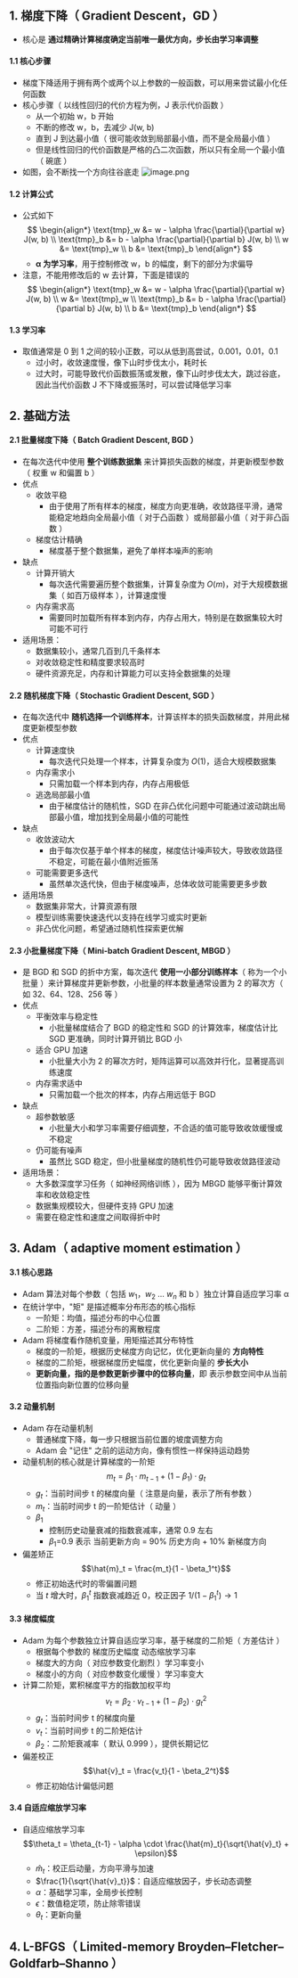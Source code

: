 ## 1. 梯度下降（ Gradient Descent，GD ）

- 核心是 **通过精确计算梯度确定当前唯一最优方向，步长由学习率调整**

#### 1.1 核心步骤

- 梯度下降适用于拥有两个或两个以上参数的一般函数，可以用来尝试最小化任何函数
- 核心步骤（ 以线性回归的代价方程为例，J 表示代价函数 ）
  - 从一个初始 w，b 开始
  - 不断的修改 w，b，去减少 J(w, b)
  - 直到 J 到达最小值（ 很可能收敛到局部最小值，而不是全局最小值 ）
  - 但是线性回归的代价函数是严格的凸二次函数，所以只有全局一个最小值（ 碗底 ）
- 如图，会不断找一个方向往谷底走
  ![image.png](https://github.com/jianyi-gronk/jianyi-gronk/assets/95062803/332495c4-ccfb-4848-84bf-368dfbf9b83e)

#### 1.2 计算公式

- 公式如下
  $$
  \begin{align*}
  \text{tmp}_w &= w - \alpha \frac{\partial}{\partial w} J(w, b) \\
  \text{tmp}_b &= b - \alpha \frac{\partial}{\partial b} J(w, b) \\
  w &= \text{tmp}_w \\
  b &= \text{tmp}_b
  \end{align*}
  $$
  - **α 为学习率**，用于控制修改 w，b 的幅度，剩下的部分为求偏导
- 注意，不能用修改后的 w 去计算，下面是错误的
  $$
  \begin{align*}
  \text{tmp}_w &= w - \alpha \frac{\partial}{\partial w} J(w, b) \\
  w &= \text{tmp}_w \\
  \text{tmp}_b &= b - \alpha \frac{\partial}{\partial b} J(w, b) \\
  b &= \text{tmp}_b
  \end{align*}
  $$

#### 1.3 学习率

- 取值通常是 0 到 1 之间的较小正数，可以从低到高尝试，0.001，0.01，0.1
  - 过小时，收敛速度慢，像下山时步伐太小，耗时长
  - 过大时，可能导致代价函数振荡或发散，像下山时步伐太大，跳过谷底，因此当代价函数 J 不下降或振荡时，可以尝试降低学习率

## 2. 基础方法

#### 2.1 批量梯度下降（ Batch Gradient Descent, BGD ）

- 在每次迭代中使用 **整个训练数据集** 来计算损失函数的梯度，并更新模型参数（ 权重 w 和偏置 b ）
- 优点
  - 收敛平稳
    - 由于使用了所有样本的梯度，梯度方向更准确，收敛路径平滑，通常能稳定地趋向全局最小值（ 对于凸函数 ）或局部最小值（ 对于非凸函数 ）
  - 梯度估计精确
    - 梯度基于整个数据集，避免了单样本噪声的影响
- 缺点
  - 计算开销大
    - 每次迭代需要遍历整个数据集，计算复杂度为 $O(m)$，对于大规模数据集（ 如百万级样本 ），计算速度慢
  - 内存需求高
    - 需要同时加载所有样本到内存，内存占用大，特别是在数据集较大时可能不可行
- 适用场景：
  - 数据集较小，通常几百到几千条样本
  - 对收敛稳定性和精度要求较高时
  - 硬件资源充足，内存和计算能力可以支持全数据集的处理

#### 2.2 随机梯度下降（ Stochastic Gradient Descent, SGD ）

- 在每次迭代中 **随机选择一个训练样本**，计算该样本的损失函数梯度，并用此梯度更新模型参数
- 优点
  - 计算速度快
    - 每次迭代只处理一个样本，计算复杂度为 $O(1)$，适合大规模数据集
  - 内存需求小
    - 只需加载一个样本到内存，内存占用极低
  - 逃逸局部最小值
    - 由于梯度估计的随机性，SGD 在非凸优化问题中可能通过波动跳出局部最小值，增加找到全局最小值的可能性
- 缺点
  - 收敛波动大
    - 由于每次仅基于单个样本的梯度，梯度估计噪声较大，导致收敛路径不稳定，可能在最小值附近振荡
  - 可能需要更多迭代
    - 虽然单次迭代快，但由于梯度噪声，总体收敛可能需要更多步数
- 适用场景
  - 数据集非常大，计算资源有限
  - 模型训练需要快速迭代以支持在线学习或实时更新
  - 非凸优化问题，希望通过随机性探索更优解

#### 2.3 小批量梯度下降（ Mini-batch Gradient Descent, MBGD ）

- 是 BGD 和 SGD 的折中方案，每次迭代 **使用一小部分训练样本**（ 称为一个小批量 ）来计算梯度并更新参数，小批量的样本数量通常设置为 2 的幂次方（ 如 32、64、128、256 等 ）
- 优点
  - 平衡效率与稳定性
    - 小批量梯度结合了 BGD 的稳定性和 SGD 的计算效率，梯度估计比 SGD 更准确，同时计算开销比 BGD 小
  - 适合 GPU 加速
    - 小批量大小为 2 的幂次方时，矩阵运算可以高效并行化，显著提高训练速度
  - 内存需求适中
    - 只需加载一个批次的样本，内存占用远低于 BGD
- 缺点
  - 超参数敏感
    - 小批量大小和学习率需要仔细调整，不合适的值可能导致收敛缓慢或不稳定
  - 仍可能有噪声
    - 虽然比 SGD 稳定，但小批量梯度的随机性仍可能导致收敛路径波动
- 适用场景：
  - 大多数深度学习任务（ 如神经网络训练 ），因为 MBGD 能够平衡计算效率和收敛稳定性
  - 数据集规模较大，但硬件支持 GPU 加速
  - 需要在稳定性和速度之间取得折中时

## 3. Adam（ adaptive moment estimation ）

#### 3.1 核心思路

- Adam 算法对每个参数（ 包括 $w_1$，$w_2$ ... $w_n$ 和 b ）独立计算自适应学习率 α
- 在统计学中，"矩" 是描述概率分布形态的核心指标
  - 一阶矩：均值，描述分布的中心位置
  - 二阶矩：方差，描述分布的离散程度
- Adam 将梯度看作随机变量，用矩描述其分布特性
  - 梯度的一阶矩，根据历史梯度方向记忆，优化更新向量的 **方向特性**
  - 梯度的二阶矩，根据梯度历史幅度，优化更新向量的 **步长大小**
  - **更新向量，指的是参数更新步骤中的位移向量**，即 表示参数空间中从当前位置指向新位置的位移向量

#### 3.2 动量机制

- Adam 存在动量机制
  - 普通梯度下降，每一步只根据当前位置的坡度调整方向
  - Adam 会 "记住" 之前的运动方向，像有惯性一样保持运动趋势
- 动量机制的核心就是计算梯度的一阶矩
  $$m_t = \beta_1·m_{t-1} + (1-\beta_1)·g_t$$
  - $g_t$：当前时间步 t 的梯度向量（ 注意是向量，表示了所有参数 ）
  - $m_t$：当前时间步 t 的一阶矩估计（ 动量 ）
  - $\beta_1$
    - 控制历史动量衰减的指数衰减率，通常 0.9 左右
    - $\beta_1$=0.9 表示 当前更新方向 = 90% 历史方向 + 10% 新梯度方向
- 偏差矫正
  $$\hat{m}_t = \frac{m_t}{1 - \beta_1^t}$$
  - 修正初始迭代时的零偏置问题
  - 当 $t$ 增大时，$\beta_1^t$ 指数衰减趋近 0，校正因子 $1/(1-\beta_1^t) \to 1$

#### 3.3 梯度幅度

- Adam 为每个参数独立计算自适应学习率，基于梯度的二阶矩（ 方差估计 ）
  - 根据每个参数的 梯度历史幅度 动态缩放学习率
  - 梯度大的方向（ 对应参数变化剧烈 ）学习率变小
  - 梯度小的方向（ 对应参数变化缓慢 ）学习率变大
- 计算二阶矩，累积梯度平方的指数加权平均
  $$v_t = \beta_2 \cdot v_{t-1} + (1 - \beta_2) \cdot g_t^2$$
  - $g_t$：当前时间步 t 的梯度向量
  - $v_t$：当前时间步 t 的二阶矩估计
  - $\beta_2$：二阶矩衰减率（ 默认 0.999 ），提供长期记忆
- 偏差校正
  $$\hat{v}_t = \frac{v_t}{1 - \beta_2^t}$$
  - 修正初始估计偏低问题

#### 3.4 自适应缩放学习率

- 自适应缩放学习率
  $$\theta_t = \theta_{t-1} - \alpha \cdot \frac{\hat{m}_t}{\sqrt{\hat{v}_t} + \epsilon}$$
  - $\hat{m}_t$：校正后动量，方向平滑与加速
  - $\frac{1}{\sqrt{\hat{v}_t}}$：自适应缩放因子，步长动态调整
  - $\alpha$：基础学习率，全局步长控制
  - $\epsilon$：数值稳定项，防止除零错误
  - $\theta_t$：更新向量

## 4. L-BFGS（ Limited-memory Broyden–Fletcher–Goldfarb–Shanno ）
